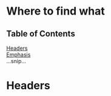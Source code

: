 # Where to find what 


## Table of Contents  
[Headers](#headers)  
[Emphasis](#emphasis)  
...snip...    
<a name="headers"/>
# Headers
